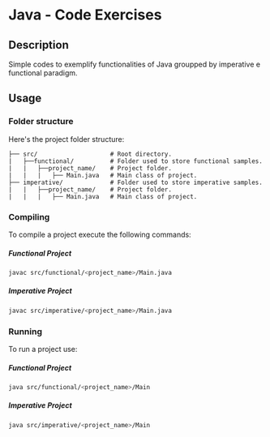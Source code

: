 # Java - Code Exercises

## Description

Simple codes to exemplify functionalities of Java groupped by imperative e functional paradigm.

## Usage

### Folder structure

Here's the project folder structure:

```
├── src/                    # Root directory.
|   ├──functional/          # Folder used to store functional samples.
|   |   ├──project_name/    # Project folder.
|   |   |   ├── Main.java   # Main class of project.
├── imperative/             # Folder used to store imperative samples.
|   |   ├──project_name/    # Project folder.
|   |   |   ├── Main.java   # Main class of project.
```

### Compiling

To compile a project execute the following commands:

##### Functional Project

```sh
javac src/functional/<project_name>/Main.java
```

##### Imperative Project

```sh
javac src/imperative/<project_name>/Main.java
```

### Running

To run a project use:

##### Functional Project

```sh
java src/functional/<project_name>/Main
```

##### Imperative Project

```sh
java src/imperative/<project_name>/Main
```
